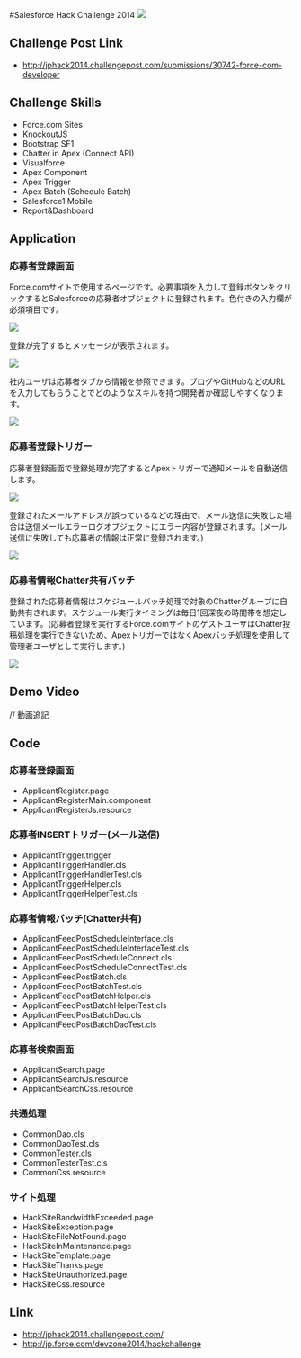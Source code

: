 #Salesforce Hack Challenge 2014
<img src="http://f.st-hatena.com/images/fotolife/t/tyoshikawa1106/20141214/20141214145915.png" />  

## Challenge Post Link
- http://jphack2014.challengepost.com/submissions/30742-force-com-developer

## Challenge Skills
- Force.com Sites
- KnockoutJS
- Bootstrap SF1
- Chatter in Apex (Connect API)
- Visualforce
- Apex Component
- Apex Trigger
- Apex Batch (Schedule Batch)
- Salesforce1 Mobile
- Report&Dashboard

## Application
### 応募者登録画面
Force.comサイトで使用するページです。必要事項を入力して登録ボタンをクリックするとSalesforceの応募者オブジェクトに登録されます。色付きの入力欄が必須項目です。

<img src="http://f.st-hatena.com/images/fotolife/t/tyoshikawa1106/20141214/20141214161045.png" />


登録が完了するとメッセージが表示されます。

<img src="http://f.st-hatena.com/images/fotolife/t/tyoshikawa1106/20141214/20141214161423.png" />

社内ユーザは応募者タブから情報を参照できます。ブログやGitHubなどのURLを入力してもらうことでどのようなスキルを持つ開発者か確認しやすくなります。

<img src="http://f.st-hatena.com/images/fotolife/t/tyoshikawa1106/20141214/20141214162846.png" />


### 応募者登録トリガー
応募者登録画面で登録処理が完了するとApexトリガーで通知メールを自動送信します。

<img src="http://f.st-hatena.com/images/fotolife/t/tyoshikawa1106/20141214/20141214161739.png" />


登録されたメールアドレスが誤っているなどの理由で、メール送信に失敗した場合は送信メールエラーログオブジェクトにエラー内容が登録されます。(メール送信に失敗しても応募者の情報は正常に登録されます。)

<img src="http://f.st-hatena.com/images/fotolife/t/tyoshikawa1106/20141214/20141214162026.png" />

### 応募者情報Chatter共有バッチ
登録された応募者情報はスケジュールバッチ処理で対象のChatterグループに自動共有されます。スケジュール実行タイミングは毎日1回深夜の時間帯を想定しています。(応募者登録を実行するForce.comサイトのゲストユーザはChatter投稿処理を実行できないため、ApexトリガーではなくApexバッチ処理を使用して管理者ユーザとして実行します。)

<img src="http://f.st-hatena.com/images/fotolife/t/tyoshikawa1106/20141214/20141214164910.png" />





## Demo Video
// 動画追記

## Code
### 応募者登録画面  
- ApplicantRegister.page  
- ApplicantRegisterMain.component  
- ApplicantRegisterJs.resource

### 応募者INSERTトリガー(メール送信)  
- ApplicantTrigger.trigger  
- ApplicantTriggerHandler.cls  
- ApplicantTriggerHandlerTest.cls  
- ApplicantTriggerHelper.cls  
- ApplicantTriggerHelperTest.cls  

### 応募者情報バッチ(Chatter共有)  
- ApplicantFeedPostScheduleInterface.cls
- ApplicantFeedPostScheduleInterfaceTest.cls  
- ApplicantFeedPostScheduleConnect.cls  
- ApplicantFeedPostScheduleConnectTest.cls  
- ApplicantFeedPostBatch.cls
- ApplicantFeedPostBatchTest.cls
- ApplicantFeedPostBatchHelper.cls
- ApplicantFeedPostBatchHelperTest.cls
- ApplicantFeedPostBatchDao.cls
- ApplicantFeedPostBatchDaoTest.cls

### 応募者検索画面  
- ApplicantSearch.page
- ApplicantSearchJs.resource
- ApplicantSearchCss.resource

### 共通処理  
- CommonDao.cls
- CommonDaoTest.cls
- CommonTester.cls
- CommonTesterTest.cls
- CommonCss.resource

### サイト処理
- HackSiteBandwidthExceeded.page
- HackSiteException.page
- HackSiteFileNotFound.page
- HackSiteInMaintenance.page
- HackSiteTemplate.page
- HackSiteThanks.page
- HackSiteUnauthorized.page
- HackSiteCss.resource

## Link
- http://jphack2014.challengepost.com/
- http://jp.force.com/devzone2014/hackchallenge
